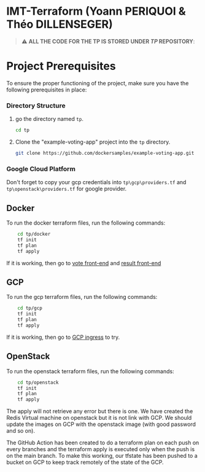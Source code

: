 # IMT-Terraform (Yoann PERIQUOI & Théo DILLENSEGER)

> :warning: **ALL THE CODE FOR THE TP IS STORED UNDER *TP* REPOSITORY**:


# Project Prerequisites

To ensure the proper functioning of the project, make sure you have the following prerequisites in place:

### Directory Structure

1. go the directory named `tp`.

    ```bash
    cd tp
    ```

2. Clone the "example-voting-app" project into the `tp` directory.

    ```bash
    git clone https://github.com/dockersamples/example-voting-app.git 
    ```

### Google Cloud Platform

Don't forget to copy your gcp credentials into ``tp\gcp\providers.tf`` and ``tp\openstack\providers.tf``  for google provider.

## Docker

To run the docker terraform files, run the following commands:

```bash
    cd tp/docker
    tf init
    tf plan
    tf apply
```

If it is working, then go to [vote front-end](http://localhost:4999) and [result front-end](http://localhost:5001)

## GCP

To run the gcp terraform files, run the following commands:

```bash
    cd tp/gcp
    tf init
    tf plan
    tf apply
```

If it is working, then go to [GCP ingress](https://console.cloud.google.com/kubernetes/ingresses) to try.

## OpenStack

To run the openstack terraform files, run the following commands:

```bash
    cd tp/openstack
    tf init
    tf plan
    tf apply
```

The apply will not retrieve any error but there is one. We have created the Redis Virtual machine on openstack but it is not link with GCP.
We should update the images on GCP with the openstack image (with good password and so on).

The GitHub Action has been created to do a terraform plan on each push on every branches and the terraform apply is executed only when the push is on the main branch.
To make this working, our tfstate has been pushed to a bucket on GCP to keep track remotely of the state of the GCP.

